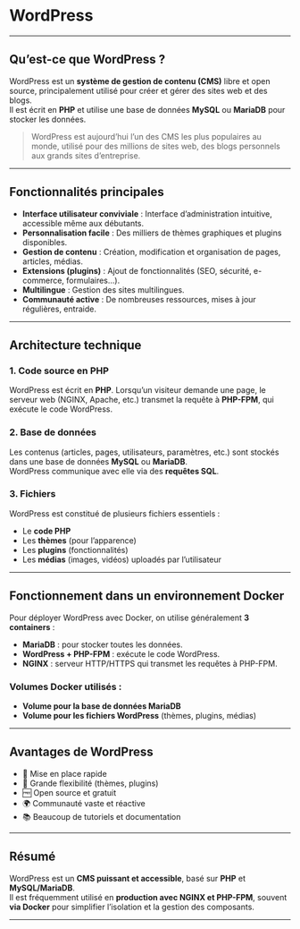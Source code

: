 # WordPress

---

## Qu’est-ce que WordPress ?

WordPress est un **système de gestion de contenu (CMS)** libre et open source, principalement utilisé pour créer et gérer des sites web et des blogs.  
Il est écrit en **PHP** et utilise une base de données **MySQL** ou **MariaDB** pour stocker les données.

> WordPress est aujourd’hui l’un des CMS les plus populaires au monde, utilisé pour des millions de sites web, des blogs personnels aux grands sites d’entreprise.

---

## Fonctionnalités principales

- **Interface utilisateur conviviale** : Interface d’administration intuitive, accessible même aux débutants.
- **Personnalisation facile** : Des milliers de thèmes graphiques et plugins disponibles.
- **Gestion de contenu** : Création, modification et organisation de pages, articles, médias.
- **Extensions (plugins)** : Ajout de fonctionnalités (SEO, sécurité, e-commerce, formulaires…).
- **Multilingue** : Gestion des sites multilingues.
- **Communauté active** : De nombreuses ressources, mises à jour régulières, entraide.

---

## Architecture technique

### 1. Code source en PHP

WordPress est écrit en **PHP**. Lorsqu’un visiteur demande une page, le serveur web (NGINX, Apache, etc.) transmet la requête à **PHP-FPM**, qui exécute le code WordPress.

### 2. Base de données

Les contenus (articles, pages, utilisateurs, paramètres, etc.) sont stockés dans une base de données **MySQL** ou **MariaDB**.  
WordPress communique avec elle via des **requêtes SQL**.

### 3. Fichiers

WordPress est constitué de plusieurs fichiers essentiels :

- Le **code PHP**
- Les **thèmes** (pour l’apparence)
- Les **plugins** (fonctionnalités)
- Les **médias** (images, vidéos) uploadés par l’utilisateur

---

## Fonctionnement dans un environnement Docker

Pour déployer WordPress avec Docker, on utilise généralement **3 containers** :

- **MariaDB** : pour stocker toutes les données.
- **WordPress + PHP-FPM** : exécute le code WordPress.
- **NGINX** : serveur HTTP/HTTPS qui transmet les requêtes à PHP-FPM.

### Volumes Docker utilisés :

- **Volume pour la base de données MariaDB**
- **Volume pour les fichiers WordPress** (thèmes, plugins, médias)

---

## Avantages de WordPress

- 🚀 Mise en place rapide
- 🎨 Grande flexibilité (thèmes, plugins)
- 🆓 Open source et gratuit
- 🌍 Communauté vaste et réactive
- 📚 Beaucoup de tutoriels et documentation

---

## Résumé

WordPress est un **CMS puissant et accessible**, basé sur **PHP** et **MySQL/MariaDB**.  
Il est fréquemment utilisé en **production avec NGINX et PHP-FPM**, souvent **via Docker** pour simplifier l’isolation et la gestion des composants.

---

